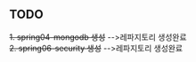 ## TODO
<del>1. spring04-mongodb 생성</del> -->레파지토리 생성완료 <br>
<del>2. spring06-security 생성</del> -->레파지토리 생성완료 <br>
